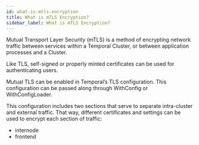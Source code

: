 ```yaml
---
id: what-is-mtls-encryption
title: What is mTLS Encryption?
sidebar_label: What is mTLS Encryption?
---
```


Mutual Transport Layer Security (mTLS) is a method of encrypting network traffic between services within a Temporal Cluster, or between application processes and a Cluster.

Like TLS, self-signed or properly minted certificates can be used for authenticating users.

Mutual TLS can be enabled in Temporal’s TLS configuration. This configuration can be passed along through WithConfig or WithConfigLoader.

This configuration includes two sections that serve to separate intra-cluster and external traffic. That way, different certificates and settings can be used to encrypt each section of traffic:

- internode
- frontend
